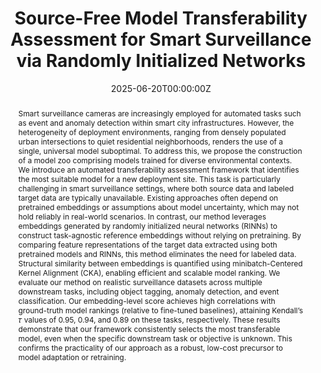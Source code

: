 ---
title: "Source-Free Model Transferability Assessment for Smart Surveillance via Randomly Initialized Networks"
authors:
- admin
- Sam Leroux
- Pieter Simoens
date: "2025-06-20T00:00:00Z"
doi: "10.3390/s25133856"

publishDate: "2025-07-04T00:00:00Z"

publication_types: ["article-journal"]

publication: "*MDPI Sensors*"
publication_short: "*Sensors*"

abstract: "Smart surveillance cameras are increasingly employed for automated tasks such as event and anomaly detection within smart city infrastructures. However, the heterogeneity of deployment environments, ranging from densely populated urban intersections to quiet residential neighborhoods, renders the use of a single, universal model suboptimal. To address this, we propose the construction of a model zoo comprising models trained for diverse environmental contexts. We introduce an automated transferability assessment framework that identifies the most suitable model for a new deployment site. This task is particularly challenging in smart surveillance settings, where both source data and labeled target data are typically unavailable. Existing approaches often depend on pretrained embeddings or assumptions about model uncertainty, which may not hold reliably in real-world scenarios. In contrast, our method leverages embeddings generated by randomly initialized neural networks (RINNs) to construct task-agnostic reference embeddings without relying on pretraining. By comparing feature representations of the target data extracted using both pretrained models and RINNs, this method eliminates the need for labeled data. Structural similarity between embeddings is quantified using minibatch-Centered Kernel Alignment (CKA), enabling efficient and scalable model ranking. We evaluate our method on realistic surveillance datasets across multiple downstream tasks, including object tagging, anomaly detection, and event classification. Our embedding-level score achieves high correlations with ground-truth model rankings (relative to fine-tuned baselines), attaining Kendall’s 𝜏 values of 0.95, 0.94, and 0.89 on these tasks, respectively. These results demonstrate that our framework consistently selects the most transferable model, even when the specific downstream task or objective is unknown. This confirms the practicality of our approach as a robust, low-cost precursor to model adaptation or retraining."

summary: "A source-free unsupervised transferability assessment based on RINN and embedding similarity tailored for surveillance data to identify optimal general-purpose model for adaptation."

featured: true
page_type: publication

# Corrected tags section
tags:
  - "Source-Free"
  - "Unsupervised"
  - "Model Adaptation"
  - "Visual Surveillance"
  - "Randomly Initialized Networks"
  - "Featured"

# Links
url_pdf: "https://www.mdpi.com/1424-8220/25/13/3856"
url_code: ''
url_dataset: ''
url_poster: ''
url_project: ''
url_slides: ''
url_source: ''
url_video: ''

# Featured image
image:
  caption: 'Image credit: [**Unsplash**](https://unsplash.com/photos/jdD8gXaTZsc)'
  focal_point: ""
  preview_only: false

projects: []
slides: ""
---